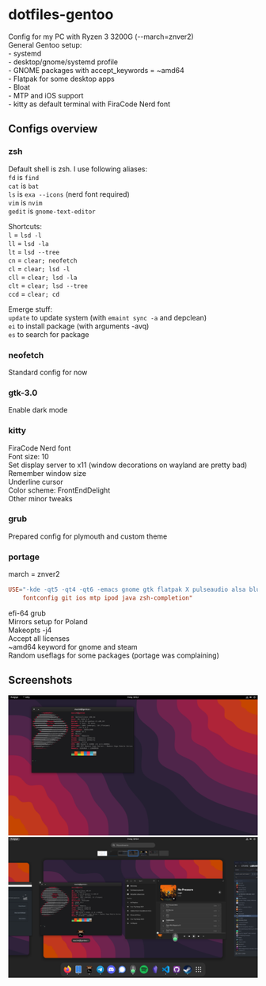# dotfiles-gentoo
Config for my PC with Ryzen 3 3200G (--march=znver2)  
General Gentoo setup:  
    - systemd  
    - desktop/gnome/systemd profile  
    - GNOME packages with accept_keywords = ~amd64  
    - Flatpak for some desktop apps  
    - Bloat  
    - MTP and iOS support  
    - kitty as default terminal with FiraCode Nerd font  

## Configs overview  
### zsh  
Default shell is zsh. I use following aliases:  
```fd``` is ```find```  
```cat``` is ```bat```  
```ls``` is ```exa --icons``` (nerd font required)  
```vim``` is ```nvim```  
```gedit``` is ```gnome-text-editor```  
  
Shortcuts:  
```l```   = ```lsd -l```  
```ll```  = ```lsd -la```  
```lt```  = ```lsd --tree```  
```cn```  = ```clear; neofetch```  
```cl```  = ```clear; lsd -l```  
```cll``` = ```clear; lsd -la```  
```clt``` = ```clear; lsd --tree```  
```ccd``` = ```clear; cd```  
  
Emerge stuff:  
```update``` to update system (with ```emaint sync -a``` and depclean)  
```ei``` to install package (with arguments -avq)  
```es``` to search for package  
  
### neofetch
Standard config for now  
  
### gtk-3.0
Enable dark mode  

### kitty
FiraCode Nerd font  
Font size: 10  
Set display server to x11 (window decorations on wayland are pretty bad)  
Remember window size  
Underline cursor  
Color scheme: FrontEndDelight  
Other minor tweaks  
  
### grub
Prepared config for plymouth and custom theme  
  
### portage
march = znver2  
```conf
USE="-kde -qt5 -qt4 -qt6 -emacs gnome gtk flatpak X pulseaudio alsa bluetooth dbus ffmpeg flac \
	fontconfig git ios mtp ipod java zsh-completion"
```  
efi-64 grub  
Mirrors setup for Poland  
Makeopts -j4  
Accept all licenses  
~amd64 keyword for gnome and steam  
Random useflags for some packages (portage was complaining)  

## Screenshots
![Screenshot](screenshots/screen1.png)  
![Screenshot](screenshots/screen2.png)  

